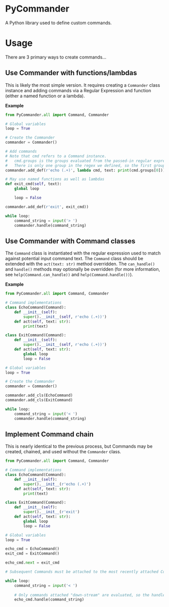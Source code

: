 # PyCommander

A Python library used to define custom commands.

# Usage

There are 3 primary ways to create commands...

## Use Commander with functions/lambdas

This is likely the most simple version. It requires creating a `Commander` class instance and adding commands via a Regular Expression and function (either a named function or a lambda).

**Example**

```python
from PyCommander.all import Command, Commander

# Global variables
loop = True

# Create the Commander
commander = Commander()

# Add commands
# Note that cmd refers to a Command instance.
#   cmd.groups is the groups evaluated from the passed-in regular expression.
#   There is only one group in the regex we defined, so the first group is the only useful item.
commander.add_def(r'echo (.+)', lambda cmd, text: print(cmd.groups[0]))

# May use named functions as well as lambdas
def exit_cmd(self, text):
    global loop

    loop = False

commander.add_def(r'exit', exit_cmd))

while loop:
    command_string = input('> ')
    commander.handle(command_string)
```

## Use Commander with Command classes

The `Command` class is instantiated with the regular expression used to match against potential input command text.
The `Command` class should be extended with the `act(text: str)` method overridden.
The `can_handle()` and `handle()` methods may optionally be overridden (for more information, see `help(Command.can_handle))` and `help(Command.handle())`).

**Example**

```python
from PyCommander.all import Command, Commander

# Command implementations
class EchoCommand(Command):
    def __init__(self):
        super().__init__(self, r'echo (.+))')
    def act(self, text: str):
        print(text)

class ExitCommand(Command):
    def __init__(self):
        super().__init__(self, r'echo (.+))')
    def act(self, text: str):
        global loop
        loop = False

# Global variables
loop = True

# Create the Commander
commander = Commander()

commander.add_cls(EchoCommand)
commander.add_cls(ExitCommand)

while loop:
    command_string = input('< ')
    commander.handle(command_string)
```

## Implement Command chain

This is nearly identical to the previous process, but Commands may be created, chained, and used without the `Commander` class.

```python
from PyCommander.all import Command, Commander

# Command implementations
class EchoCommand(Command):
    def __init__(self):
        super().__init__(r'echo (.+)')
    def act(self, text: str):
        print(text)

class ExitCommand(Command):
    def __init__(self):
        super().__init__(r'exit')
    def act(self, text: str):
        global loop
        loop = False

# Global variables
loop = True

echo_cmd = EchoCommand()
exit_cmd = ExitCommand()

echo_cmd.next = exit_cmd

# Subsequent Commands must be attached to the most recently attached Command

while loop:
    command_string = input('< ')
    
    # Only commands attached "down-stream" are evaluated, so the handle() method is usually called on the first Command
    echo_cmd.handle(command_string)
```